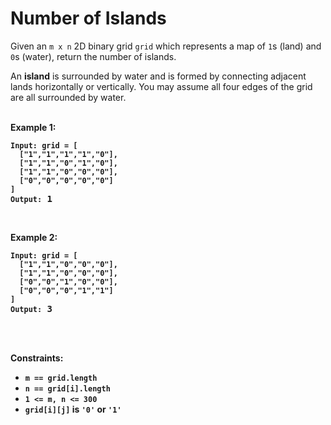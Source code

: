 <!-- markdownlint-disable -->

# Number of Islands

Given an `m x n` 2D binary grid `grid` which represents a map of `1`s (land) and `0`s (water), return the number of islands.

An **island** is surrounded by water and is formed by connecting adjacent lands horizontally or vertically. You may assume all four edges of the grid are all surrounded by water.<br>
<br>

**Example 1:**

<pre><code><strong>Input: <strong>grid = [
  ["1","1","1","1","0"],
  ["1","1","0","1","0"],
  ["1","1","0","0","0"],
  ["0","0","0","0","0"]
]
<strong>Output:</strong></code> 1</pre>
<br>

**Example 2:**

<pre><code><strong>Input: <strong>grid = [
  ["1","1","0","0","0"],
  ["1","1","0","0","0"],
  ["0","0","1","0","0"],
  ["0","0","0","1","1"]
]
<strong>Output:</strong></code> 3</pre>
<br>
<br>

**Constraints:**

<ul>
    <li><code>m == grid.length</code></li>
    <li><code>n == grid[i].length</code></li>
    <li><code>1 <= m, n <= 300</code></li>
    <li><code>grid[i][j]</code> is <code>'0'</code> or <code>'1'</code></li>
</ul>
